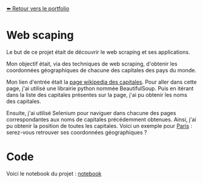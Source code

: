 [:arrow_left: Retour vers le portfolio](https://github.com/ThibaultLanthiez/Portfolio)

# Web scaping

Le but de ce projet était de découvrir le web scraping et ses applications.

Mon objectif était, via des techniques de web scraping, d'obtenir les coordonnées géographiques de chacune des capitales des pays du monde. 

Mon lien d'entrée était la [page wikipedia des capitales](https://fr.wikipedia.org/wiki/Liste_des_capitales_du_monde). Pour aller dans cette page, j'ai utilisé une librairie python nommée BeautifulSoup. Puis en itérant dans la liste des capitales présentes sur la page, j'ai pu obtenir les noms des capitales. 

Ensuite, j'ai utilisé Selenium pour naviguer dans chacune des pages correspondantes aux noms de capitales précédemment obtenues. Ainsi, j'ai pu obtenir la position de toutes les capitales. Voici un exemple pour [Paris](https://fr.wikipedia.org/wiki/Paris#/maplink/0) : serez-vous retrouver ses coordonnées géographiques ?

# Code

Voici le notebook du projet : [notebook](https://github.com/ThibaultLanthiez/Web-scaping/blob/main/Projet_5_Web_Scaping_Position_des_capitals.ipynb)
